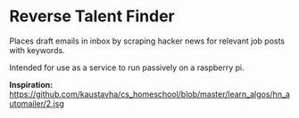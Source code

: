 # Reverse Talent Finder
Places draft emails in inbox by scraping hacker news for relevant job posts with keywords.

Intended for use as a service to run passively on a raspberry pi.

**Inspiration:**
<https://github.com/kaustavha/cs_homeschool/blob/master/learn_algos/hn_automailer/2.js>g
